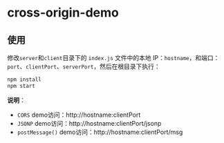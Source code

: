 # cross-origin-demo

## 使用

修改`server`和`client`目录下的 `index.js` 文件中的本地 IP：`hostname`，和端口：`port`、`clientPort`、`serverPort`，然后在根目录下执行：

```bash
npm install
npm start
```

**说明**：

* `CORS` demo访问：http://hostname:clientPort
* `JSONP` demo访问：http://hostname:clientPort/jsonp
* `postMessage()` demo访问：http://hostname:clientPort/msg